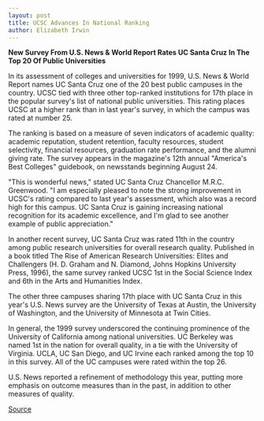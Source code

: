 ```yaml
---
layout: post
title: UCSC Advances In National Ranking
author: Elizabeth Irwin
---
```


**New Survey From U.S. News & World Report Rates UC Santa Cruz In The Top 20 Of Public Universities**

In its assessment of colleges and universities for 1999, U.S. News & World Report names UC Santa Cruz one of the 20 best public campuses in the country. UCSC tied with three other top-ranked institutions for 17th place in the popular survey's list of national public universities. This rating places UCSC at a higher rank than in last year's survey, in which the campus was rated at number 25.

The ranking is based on a measure of seven indicators of academic quality: academic reputation, student retention, faculty resources, student selectivity, financial resources, graduation rate performance, and the alumni giving rate. The survey appears in the magazine's 12th annual "America's Best Colleges" guidebook, on newsstands beginning August 24.

"This is wonderful news," stated UC Santa Cruz Chancellor M.R.C. Greenwood. "I am especially pleased to note the strong improvement in UCSC's rating compared to last year's assessment, which also was a record high for this campus. UC Santa Cruz is gaining increasing national recognition for its academic excellence, and I'm glad to see another example of public appreciation."

In another recent survey, UC Santa Cruz was rated 11th in the country among public research universities for overall research quality. Published in a book titled The Rise of American Research Universities: Elites and Challengers (H. D. Graham and N. Diamond, Johns Hopkins University Press, 1996), the same survey ranked UCSC 1st in the Social Science Index and 6th in the Arts and Humanities Index.

The other three campuses sharing 17th place with UC Santa Cruz in this year's U.S. News survey are the University of Texas at Austin, the University of Washington, and the University of Minnesota at Twin Cities.

In general, the 1999 survey underscored the continuing prominence of the University of California among national universities. UC Berkeley was named 1st in the nation for overall quality, in a tie with the University of Virginia. UCLA, UC San Diego, and UC Irvine each ranked among the top 10 in this survey. All of the UC campuses were rated within the top 26.

U.S. News reported a refinement of methodology this year, putting more emphasis on outcome measures than in the past, in addition to other measures of quality.

[Source](http://www1.ucsc.edu/news_events/press_releases/archive/98-99/08-98/082198-UC_Santa_Cruz_advan.html "Permalink to 082198-UC_Santa_Cruz_advan")